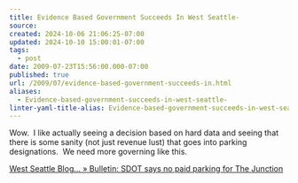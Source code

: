 ```yaml
---
title: Evidence Based Government Succeeds In West Seattle-
source: 
created: 2024-10-06 21:06:25-07:00
updated: 2024-10-10 15:00:01-07:00
tags:
  - post
date: 2009-07-23T15:56:00.000-07:00
published: true
url: /2009/07/evidence-based-government-succeeds-in.html
aliases:
  - Evidence-based-government-succeeds-in-west-seattle-
linter-yaml-title-alias: Evidence-based-government-succeeds-in-west-seattle-
---
```



Wow.  I like actually seeing a decision based on hard data and seeing that there is some sanity (not just revenue lust) that goes into parking designations.  We need more governing like this.  
  
[West Seattle Blog… » Bulletin: SDOT says no paid parking for The Junction](https://www.facebook.com/ext/share.php?sid=107107833346&h=gGpV5&u=zAcal&ref=nf)  

  
  

<!-- ![](https://img.zemanta.com/pixy.gif?x-id=5a713fbd-fe55-8732-8345-ab017304a042) -->